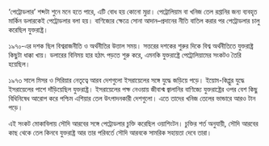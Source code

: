 ‘পেট্রোডলার’ শব্দটা শুনে মনে হতে পারে, এটি বোধ হয় কোনো মুদ্রা। পেট্রোলিয়াম বা খনিজ তেল রপ্তানির জন্য ব্যবহৃত মার্কিন ডলারকেই পেট্রোডলার বলা হয়। বাণিজ্যের ক্ষেত্রে সোনা আদান–প্রদানের নীতি বাতিল করার পর পেট্রোডলার চালু করেছিল যুক্তরাষ্ট্র।

১৯৭০-এর দশক ছিল বিশ্বরাজনীতি ও অর্থনীতির উত্তাল সময়। সত্তরের দশকের শুরুর দিকে বিশ্ব অর্থনীতিতে যুক্তরাষ্ট্র কিছুটা ধাক্কা খায়। ডলারের বিনিময় হার হঠাৎ পড়তে শুরু করে, এমনকি যুক্তরাষ্ট্রে পেট্রোলিয়ামের সংকটও তৈরি হয়েছিল।

১৯৭৩ সালে মিসর ও সিরিয়ার নেতৃত্বে আরব দেশগুলো ইসরায়েলের সঙ্গে যুদ্ধে জড়িয়ে পড়ে। ইয়োম-কিপ্পুর যুদ্ধে ইসরায়েলের পাশে দাঁড়িয়েছিল যুক্তরাষ্ট্র। ইসরায়েলের পক্ষ নেওয়ায় জীবাশ্ম জ্বালানির বাণিজ্যে যুক্তরাষ্ট্রের ওপর বেশ কিছু বিধিনিষেধ আরোপ করে পশ্চিম এশিয়ার তেল উৎপাদনকারী দেশগুলো। এতে তাদের খনিজ তেলের ভান্ডারে আরও টান পড়ে।

এই সংকট মোকাবিলায় সৌদি আরবের সঙ্গে পেট্রোডলার চুক্তি করেছিল ওয়াশিংটন। চুক্তির শর্ত অনুযায়ী, সৌদি আরবের কাছ থেকে তেল কিনবে যুক্তরাষ্ট্র আর তার পরিবর্তে সৌদি আরবকে সামরিক সহায়তা দেবে তারা।
